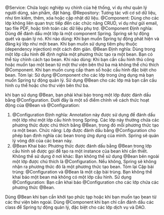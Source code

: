 @Service: Chứa logic nghiệp vụ chính của hệ thống, ví dụ như quản lý người dùng, sản phẩm, đặt hàng.
@Repository: Tương tác với cơ sở dữ liệu, như tìm kiếm, thêm, xóa hoặc cập nhật dữ liệu.
@Component: Dùng cho các lớp không liên quan trực tiếp đến các chức năng CRUD, ví dụ như gửi email, tạo file PDF, hoặc tính toán các dữ liệu phụ trợ.
@Component
Định nghĩa: Dùng để đánh dấu một lớp là một component Spring. Spring sẽ tự động quét và quản lý nó.
Khi nào dùng:
Khi bạn muốn Spring tự động phát hiện và đăng ký lớp như một bean.
Khi bạn muốn sử dụng tiêm phụ thuộc (dependency injection) một cách đơn giản.
@Bean
Định nghĩa: Dùng trong một lớp cấu hình để định nghĩa một phương thức tạo ra một bean. Bạn có thể tùy chỉnh cách tạo bean.
Khi nào dùng:
Khi bạn cần cấu hình thủ công hoặc muốn tạo một bean từ một thư viện bên thứ ba mà không thể chú thích @Component.
Khi bạn muốn cung cấp tham số hoặc cấu hình đặc biệt cho bean.
Tóm lại:
Sử dụng @Component cho các lớp trong ứng dụng mà bạn muốn Spring tự động quản lý.
Sử dụng @Bean cho các lớp mà bạn cần cấu hình cụ thể hoặc cho thư viện bên thứ ba.

khi bạn sử dụng @Bean, bạn phải khai báo trong một lớp được đánh dấu bằng @Configuration. Dưới đây là một số điểm chính về cách thức hoạt động của @Bean và @Configuration:

1. @Configuration
   Định nghĩa: Annotation này được sử dụng để đánh dấu một lớp như một lớp cấu hình trong Spring. Các lớp này thường chứa các phương thức được chú thích bằng @Bean, trong đó mỗi phương thức tạo ra một bean.
   Chức năng: Lớp được đánh dấu bằng @Configuration cho phép bạn định nghĩa các bean trong ứng dụng của mình. Spring sẽ quản lý vòng đời của các bean này.
2. @Bean
   Khai báo: Phương thức được đánh dấu bằng @Bean trong lớp cấu hình sẽ được gọi để tạo ra một instance của bean khi cần thiết.
   Không thể sử dụng ở nơi khác: Bạn không thể sử dụng @Bean bên ngoài một lớp được chú thích là @Configuration. Nếu không, Spring sẽ không nhận ra phương thức đó là một phương thức tạo bean.
   Tóm lại
   Cặp bài trùng: @Configuration và @Bean là một cặp bài trùng. Bạn không thể khai báo một bean mà không có một lớp cấu hình.
   Sử dụng @Configuration: Bạn cần khai báo @Configuration cho các lớp chứa các phương thức @Bean.



Dùng @Bean khi bạn cần khởi tạo phức tạp hoặc khi bạn muốn tạo bean từ các thư viện bên ngoài.
Dùng @Component khi bạn chỉ cần đánh dấu các class để Spring tự động quản lý, đặc biệt cho các lớp dịch vụ và DAO.